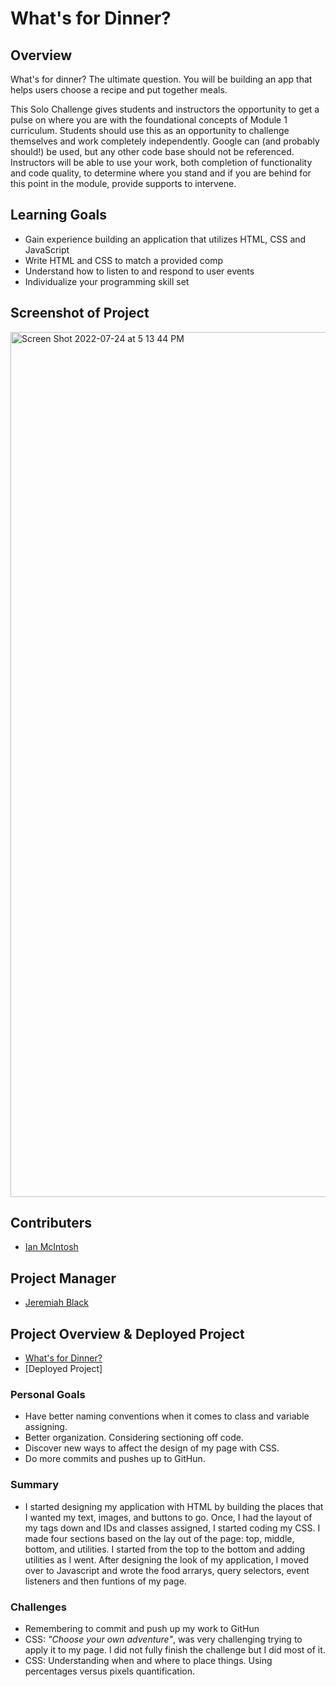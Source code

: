 # What's for Dinner?

## Overview

What's for dinner? The ultimate question. You will be building an app that helps users choose a recipe and put together meals. 

This Solo Challenge gives students and instructors the opportunity to get a pulse on where you are with the foundational concepts of Module 1 curriculum. Students should use this as an opportunity to challenge themselves and work completely independently. Google can (and probably should!) be used, but any other code base should not be referenced. Instructors will be able to use your work, both completion of functionality and code quality, to determine where you stand and if you are behind for this point in the module, provide supports to intervene.

## Learning Goals

- Gain experience building an application that utilizes HTML, CSS and JavaScript
- Write HTML and CSS to match a provided comp
- Understand how to listen to and respond to user events
- Individualize your programming skill set

## Screenshot of Project
<img width="1384" alt="Screen Shot 2022-07-24 at 5 13 44 PM" src="https://user-images.githubusercontent.com/106535343/180667883-08163260-2f0a-4187-b815-852945027775.png">

## Contributers

- [Ian McIntosh](https://github.com/grainymac)

## Project Manager

- [Jeremiah Black](https://github.com/jeremiahblackol)

## Project Overview & Deployed Project

- [What's for Dinner?](https://frontend.turing.edu/projects/module-1/dinner.html)
- [Deployed Project]

### Personal Goals

- Have better naming conventions when it comes to class and variable assigning.
- Better organization.  Considering sectioning off code.
- Discover new ways to affect the design of my page with CSS.
- Do more commits and pushes up to GitHun.

### Summary

- I started designing my application with HTML by building the places that I wanted my text, images, and buttons to go.  Once, I had the layout of my tags down and IDs and classes assigned, I started coding my CSS.  I made four sections based on the lay out of the page: top, middle, bottom, and utilities.  I started from the top to the bottom and adding utilities as I went.  After designing the look of my application, I moved over to Javascript and wrote the food arrarys, query selectors, event listeners and then funtions of my page.


### Challenges

- Remembering to commit and push up my work to GitHun
- CSS: _"Choose your own adventure"_, was very challenging trying to apply it to my page.  I did not fully finish the challenge but I did most of it.
- CSS: Understanding when and where to place things.  Using percentages versus pixels quantification.


